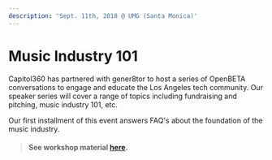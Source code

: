 ```yaml
---
description: 'Sept. 11th, 2018 @ UMG (Santa Monica)'
---
```


# Music Industry 101

Capitol360 has partnered with gener8tor to host a series of OpenBETA conversations to engage and educate the Los Angeles tech community. Our speaker series will cover a range of topics including fundraising and pitching, music industry 101, etc.  
  
Our first installment of this event answers FAQ's about the foundation of the music industry.

> #### See workshop material [here](https://drive.google.com/file/d/1F4ONBHbQ6iZXApfYvZDZMMQZ4fSBYxkb/view?usp=sharing).



